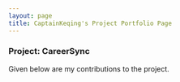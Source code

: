 ```yaml
---
layout: page
title: CaptainKeqing's Project Portfolio Page
---
```


### Project: CareerSync

Given below are my contributions to the project.